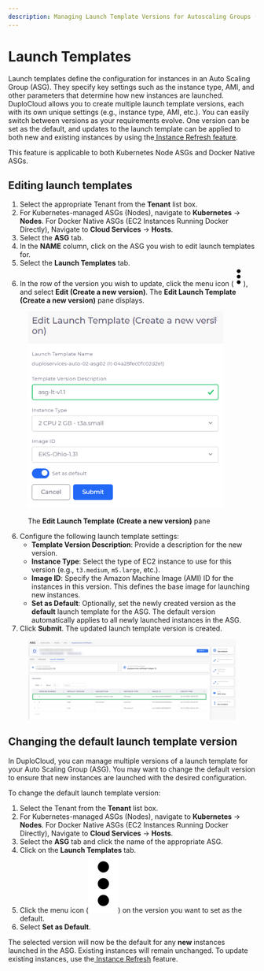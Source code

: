 ```yaml
---
description: Managing Launch Template Versions for Autoscaling Groups (ASG) in DuploCloud
---
```


# Launch Templates

Launch templates define the configuration for instances in an Auto Scaling Group (ASG). They specify key settings such as the instance type, AMI, and other parameters that determine how new instances are launched. DuploCloud allows you to create multiple launch template versions, each with its own unique settings (e.g., instance type, AMI, etc.). You can easily switch between versions as your requirements evolve. One version can be set as the default, and updates to the launch template can be applied to both new and existing instances by using the[ Instance Refresh feature](instance-refresh-for-asg.md).

This feature is applicable to both Kubernetes Node ASGs and Docker Native ASGs.&#x20;

## Editing launch templates

1. Select the appropriate Tenant from the **Tenant** list box.&#x20;
2. For Kubernetes-managed ASGs (Nodes), navigate to **Kubernetes** -> **Nodes**. For Docker Native ASGs (EC2 Instances Running Docker Directly), Navigate to **Cloud Services** -> **Hosts**.
3. Select the **ASG** tab.&#x20;
4. In the **NAME** column, click on the ASG you wish to edit launch templates for.
5. Select the **Launch Templates** tab.&#x20;
6. In the row of the version you wish to update, click the menu icon (<img src="../../../../../.gitbook/assets/image (1).png" alt="" data-size="line">), and select **Edit (Create a new version)**. The **Edit Launch Template** **(Create a new version)** pane displays.

<div align="left"><figure><img src="../../../../../.gitbook/assets/Screenshot (35).png" alt="" width="398"><figcaption><p>The <strong>Edit Launch Template</strong> <strong>(Create a new version)</strong> pane</p></figcaption></figure></div>

6. Configure the following launch template settings:
   * **Template Version Description**: Provide a description for the new version.
   * **Instance Type**: Select the type of EC2 instance to use for this version (e.g., `t3.medium`, `m5.large`, etc.).
   * **Image ID**: Specify the Amazon Machine Image (AMI) ID for the instances in this version. This defines the base image for launching new instances.
   * **Set as Default**: Optionally, set the newly created version as the **default** launch template for the ASG. The default version automatically applies to all newly launched instances in the ASG.
7. Click **Submit**. The updated launch template version is created.

<div align="left"><figure><img src="../../../../../.gitbook/assets/updated version success.png" alt=""><figcaption></figcaption></figure></div>

## **Changing the default launch template version**

In DuploCloud, you can manage multiple versions of a launch template for your Auto Scaling Group (ASG). You may want to change the default version to ensure that new instances are launched with the desired configuration.

To change the default launch template version:

1. Select the Tenant from the **Tenant** list box.
2. For Kubernetes-managed ASGs (Nodes), navigate to **Kubernetes** -> **Nodes**. For Docker Native ASGs (EC2 Instances Running Docker Directly), Navigate to **Cloud Services** -> **Hosts**.
3. Select the **ASG** tab and click the name of the appropriate ASG.
4. Click on the **Launch Templates** tab.
5. Click the menu icon (<img src="../../../../../.gitbook/assets/image.png" alt="" data-size="line">) on the version you want to set as the default.
6. Select **Set as Default**.

The selected version will now be the default for any **new** instances launched in the ASG. Existing instances will remain unchanged. To update existing instances, use the[ Instance Refresh](instance-refresh-for-asg.md) feature.&#x20;
